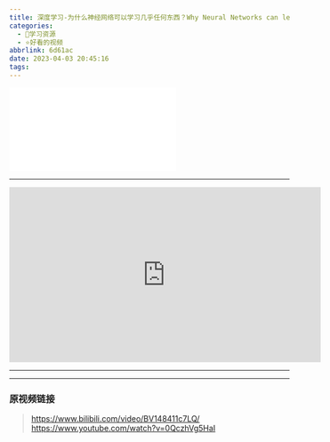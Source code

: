 ```yaml
---
title: 深度学习-为什么神经网络可以学习几乎任何东西？Why Neural Networks can learn (almost) anything
categories:
  - 🌙学习资源
  - ⭐好看的视频
abbrlink: 6d61ac
date: 2023-04-03 20:45:16
tags:
---
```


<iframe src="//player.bilibili.com/player.html?aid=225659875&bvid=BV148411c7LQ&cid=1044826885&page=1" scrolling="no" border="0" frameborder="no" framespacing="0" allowfullscreen="true"> </iframe>

<!--more-->

***

<iframe width="560" height="315" src="https://www.youtube.com/embed/0QczhVg5HaI" title="YouTube video player" frameborder="0" allow="accelerometer; autoplay; clipboard-write; encrypted-media; gyroscope; picture-in-picture; web-share" allowfullscreen></iframe>

***

***

### 原视频链接

> <https://www.bilibili.com/video/BV148411c7LQ/>
> <https://www.youtube.com/watch?v=0QczhVg5HaI>
